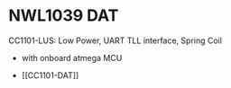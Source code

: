 
# NWL1039 DAT 

CC1101-LUS: Low Power, UART TLL interface, Spring Coil

- with onboard atmega MCU 


- [[CC1101-DAT]]